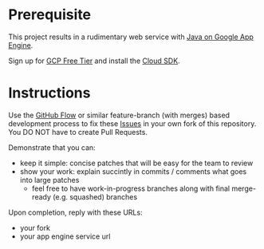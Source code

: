 # Prerequisite

This project results in a rudimentary web service with [Java on Google App Engine](https://cloud.google.com/appengine/docs/java/). 

Sign up for [GCP Free Tier](https://cloud.google.com/free/) and install the [Cloud SDK](https://cloud.google.com/sdk/downloads).

# Instructions
Use the [GitHub Flow](https://guides.github.com/introduction/flow/) or similar feature-branch (with merges) based development process to fix these [Issues](https://github.com/Chockstone/interview/issues?q=is%3Aissue+is%3Aopen+sort%3Acreated-asc) in your own fork of this repository.  You DO NOT have to create Pull Requests.

Demonstrate that you can:
* keep it simple: concise patches that will be easy for the team to review
* show your work: explain succintly in commits / comments what goes into large patches
   * feel free to have work-in-progress branches along with final merge-ready (e.g. squashed) branches

Upon completion, reply with these URLs:
* your fork
* your app engine service url
